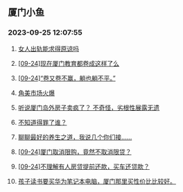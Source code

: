 ## 厦门小鱼 
### 2023-09-25 12:07:55

1. [女人出轨能求得原谅吗](http://bbs.xmfish.com/read-htm-tid-18078342.html)

2. [[09-24]现在厦门教育都卷成这样了么](http://bbs.xmfish.com/read-htm-tid-18078243.html)

3. [[09-24]“卷又卷不赢，躺也躺不平。”](http://bbs.xmfish.com/read-htm-tid-18078236.html)

4. [角美市场火爆](http://bbs.xmfish.com/read-htm-tid-18078377.html)

5. [听说厦门岛外房子卖疯了？ 不奇怪，劣根性展露无遗](http://bbs.xmfish.com/read-htm-tid-18078442.html)

6. [不知道得罪了谁？](http://bbs.xmfish.com/read-htm-tid-18078371.html)

7. [聊聊最好的养生之道，我说几个你们接……](http://bbs.xmfish.com/read-htm-tid-18078424.html)

8. [[09-24]厦门取消限购，竟然不取消限贷？](http://bbs.xmfish.com/read-htm-tid-18078486.html)

9. [[09-24]不理解有人房贷提前还款，买车还贷款？](http://bbs.xmfish.com/read-htm-tid-18078483.html)

10. [孩子读书要买华为笔记本电脑，厦门那里买性价比比较好。](http://bbs.xmfish.com/read-htm-tid-18078263.html)

